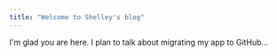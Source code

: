 ```yaml
---
title: "Welcome to Shelley's blog"
---
```


I'm glad you are here. I plan to talk about migrating my app to GitHub...
